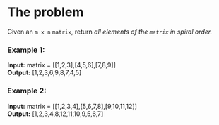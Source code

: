 # The problem

Given an `m x n` `matrix`, return _all elements of the `matrix` in spiral order._

### Example 1:

**Input:** matrix = [[1,2,3],[4,5,6],[7,8,9]]  
**Output:** [1,2,3,6,9,8,7,4,5]

### Example 2:

**Input:** matrix = [[1,2,3,4],[5,6,7,8],[9,10,11,12]]  
**Output:** [1,2,3,4,8,12,11,10,9,5,6,7]  
